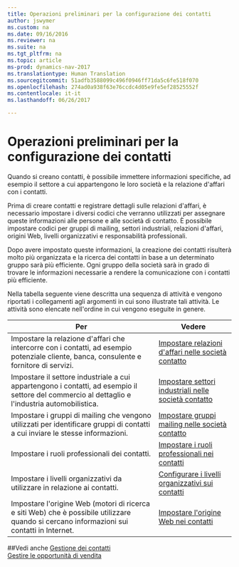 ```yaml
---
title: Operazioni preliminari per la configurazione dei contatti
author: jswymer
ms.custom: na
ms.date: 09/16/2016
ms.reviewer: na
ms.suite: na
ms.tgt_pltfrm: na
ms.topic: article
ms-prod: dynamics-nav-2017
ms.translationtype: Human Translation
ms.sourcegitcommit: 51adfb3588099c496f0946ff71da5c6fe518f070
ms.openlocfilehash: 274ad0a938f63e76ccdc4d05e9fe5ef28525552f
ms.contentlocale: it-it
ms.lasthandoff: 06/26/2017

---
```

# <a name="prepare-for-setting-up-contacts"></a>Operazioni preliminari per la configurazione dei contatti
Quando si creano contatti, è possibile immettere informazioni specifiche, ad esempio il settore a cui appartengono le loro società e la relazione d'affari con i contatti.

Prima di creare contatti e registrare dettagli sulle relazioni d'affari, è necessario impostare i diversi codici che verranno utilizzati per assegnare queste informazioni alle persone e alle società di contatto. È possibile impostare codici per gruppi di mailing, settori industriali, relazioni d'affari, origini Web, livelli organizzativi e responsabilità professionali.

Dopo avere impostato queste informazioni, la creazione dei contatti risulterà molto più organizzata e la ricerca dei contatti in base a un determinato gruppo sarà più efficiente. Ogni gruppo della società sarà in grado di trovare le informazioni necessarie a rendere la comunicazione con i contatti più efficiente.

Nella tabella seguente viene descritta una sequenza di attività e vengono riportati i collegamenti agli argomenti in cui sono illustrate tali attività. Le attività sono elencate nell'ordine in cui vengono eseguite in genere.

|Per |Vedere |
|---|----|
|Impostare la relazione d'affari che intercorre con i contatti, ad esempio potenziale cliente, banca, consulente e fornitore di servizi.|[Impostare relazioni d'affari nelle società contatto](marketing-business-relations.md)|
|Impostare il settore industriale a cui appartengono i contatti, ad esempio il settore del commercio al dettaglio e l'industria automobilistica.|[Impostare settori industriali nelle società contatto](marketing-industry-groups.md)|
|Impostare i gruppi di mailing che vengono utilizzati per identificare gruppi di contatti a cui inviare le stesse informazioni.|[Impostare gruppi mailing nelle società contatto](marketing-mailing-groups.md)|
|Impostare i ruoli professionali dei contatti.|[Impostare i ruoli professionali nei contatti](marketing-job-responsibilities.md)|
|Impostare i livelli organizzativi da utilizzare in relazione ai contatti.|[Configurare i livelli organizzativi sui contatti](marketing-organizational-levels.md)|
|Impostare l'origine Web (motori di ricerca e siti Web) che è possibile utilizzare quando si cercano informazioni sui contatti in Internet.|[Impostare l'origine Web nei contatti](marketing-web-sources.md)|

##<a name="see-also"></a>Vedi anche
[Gestione dei contatti](marketing-contacts.md)  
[Gestire le opportunità di vendita](marketing-manage-sales-opportunities.md)


